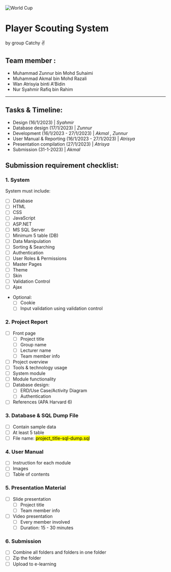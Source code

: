 ![World Cup](https://img.freepik.com/free-vector/banner-theme-world-championship-qatar-2022_87202-1274.jpg?w=1380&t=st=1673857927~exp=1673858527~hmac=525d10cbe3a5ebc1b642f071d7c747f16522767dcf57d0c905dacd5c6580a3fe)


# Player Scouting System

by group Catchy :v:

## Team member :
- Muhammad Zunnur bin Mohd Suhaimi
- Muhammad Akmal bin Mohd Razali
- Wan Atrisyia binti A'Bidin
- Nur Syahmir Rafiq bin Rahim

---
## Tasks & Timeline:

- Design (16/1/2023) | *Syahmir*
- Database design (17/1/2023) | *Zunnur*
- Development (16/1/2023 - 27/1/2023) | *Akmal , Zunnur*
- User Manual & Reporting (16/1/2023 - 27/1/2023) | *Atrisya*
- Presentation compilation (27/1/2023) | *Atrisya*
- Submission (31-1-2023) | *Akmal*


## Submission requirement checklist:

### 1. System

System must include:
- [ ] Database
- [ ] HTML
- [ ] CSS
- [ ] JavaScript
- [ ] ASP.NET
- [ ] MS SQL Server
- [ ] Minimum 5 table (DB)
- [ ] Data Manipulation
- [ ] Sorting & Searching
- [ ] Authentication
- [ ] User Roles & Permissions
- [ ] Master Pages
- [ ] Theme
- [ ] Skin
- [ ] Validation Control
- [ ] Ajax
- Optional:
  - [ ] Cookie
  - [ ] Input validation using validation control

### 2. Project Report
- [ ] Front page
     - [ ] Project title
     - [ ] Group name
     - [ ] Lecturer name
     - [ ] Team member info 
- [ ] Project overview
- [ ] Tools & technology usage
- [ ] System module
- [ ] Module functionality
- [ ] Database design:
     - [ ] ERD/Use Case/Activity Diagram
     - [ ] Authentication
- [ ] References (APA Harvard 6)

### 3. Database & SQL Dump File
- [ ] Contain sample data
- [ ] At least 5 table
- [ ] File name: <mark>project_title-sql-dump.sql<mark>

### 4. User Manual
- [ ] Instruction for each module
- [ ] Images
- [ ] Table of contents

### 5. Presentation Material
- [ ] Slide presentation
  - [ ] Project title
  - [ ] Team member info
- [ ] Video presentation
  - [ ] Every member involved
  - [ ] Duration: 15 - 30 minutes

### 6. Submission
- [ ] Combine all folders and folders in one folder
- [ ] Zip the folder
- [ ] Upload to e-learning
